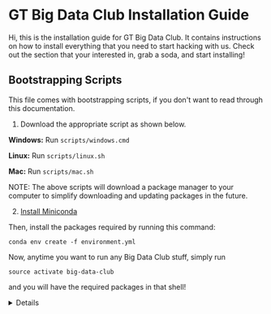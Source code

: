 # GT Big Data Club Installation Guide

Hi, this is the installation guide for GT Big Data Club. It contains instructions on how to install everything that you need to start hacking with us. Check out the section that your interested in, grab a soda, and start installing!


## Bootstrapping Scripts

This file comes with bootstrapping scripts, if you don't want to read through this documentation.

1. Download the appropriate script as shown below.

**Windows:** Run `scripts/windows.cmd`

**Linux:** Run `scripts/linux.sh`

**Mac:** Run `scripts/mac.sh`

NOTE: The above scripts will download a package manager to your computer to simplify downloading and updating packages in the future.

2. [Install Miniconda](https://conda.io/miniconda.html)

Then, install the packages required by running this command:

```
conda env create -f environment.yml
```

Now, anytime you want to run any Big Data Club stuff, simply run

```
source activate big-data-club
```

and you will have the required packages in that shell!

<details>

## General
There are certain tools and technologies that all parts of the team interact with. These are:

#### Package Manager
Package managers make it easier to download programs, handle updates, and set your `PATH` variable. There are different package managers for different OS.

**Windows:** [Chocolatey](https://chocolatey.org)

**Linux:** [apt-get](https://help.ubuntu.com/community/AptGet/Howto)

**Mac:** [Homebrew](https://brew.sh)

Using a package manager will make the following steps quite trivial, as there will be no need to open up your browser at all!

While others exist, the bootstrapping scripts use the package managers listed above. Feel free to use your favorite package manager!

#### Git:
A free and open source distributed version control system designed to handle everything from small to very large projects with speed and efficiency.

You can download Git by going to [this link](http://git-scm.com/download).

If you would like a visual client for Git, GitHub offers a cross- platform app [here](https://desktop.github.com).

#### MongoDB
An extremely popular NoSQL database that organises data as documents of key- value pairs, instead of using tables and rows.

The installer for MongoDB can also be obtained from the MongoDB [website](https://www.mongodb.com/download-center#community).

Also, optionally install [RoboMongo](http://robomongo.org/), an admin tool for MongoDB.

#### Python and Pip
Python is a popular, high- level programming language with a multitude of uses. Pip is an installation tool that makes installing Python libraries relatively painless.

You can download the latest version of Python [here](https://www.python.org/downloads/)

#### Conda
Conda makes it easier to change between different versions of Python, and pre-bundles several scientific computing packages for Python


## Server Frameworks

#### Flask
Flask is a Python microframework for writing web servers.

#### Node.js and npm
An open source, cross-platform runtime environment for server- side and networking applications. npm is a package manager that comes bundled with Node.js.

The installer for Node.js can be found [here](https://nodejs.org/en/)


## Useful Python Libraries

#### [Numpy](http://www.numpy.org/)
NumPy is the fundamental package for scientific computing with Python.

#### [SciPy](https://www.scipy.org/)
SciPy extends NumPy to have more functionality.

#### [NLTK](http://www.nltk.org/)
Leading platform for building Python programs to work with human language data.

#### [Scikit- Learn](http://scikit-learn.org/stable/index.html)
Leading Python library for data mining and data analysis.

#### [Beautiful Soup](https://www.crummy.com/software/BeautifulSoup/)
Beautiful Soup is a Python library for parsing HTML.

#### [Requests](http://docs.python-requests.org/en/master/)
Requests is a Python library for making HTTP requests.

</details>
